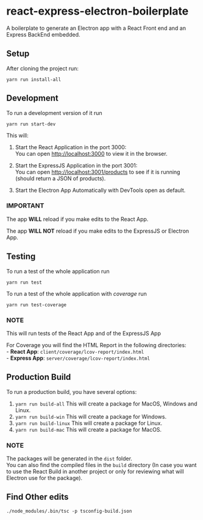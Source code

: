 # react-express-electron-boilerplate
A boilerplate to generate an Electron app with a React Front end and an Express BackEnd embedded.

## Setup
After cloning the project run:

    yarn run install-all

## Development
To run a development version of it run

    yarn run start-dev

This will:

1. Start the React Application in the port 3000: <br />
    You can open [http://localhost:3000](http://localhost:3000) to view it in the browser.

2. Start the ExpressJS Application in the port 3001: <br />
    You can open [http://localhost:3001/products](http://localhost:3001/products) to see if it is running (should return a JSON of products).
    
3. Start the Electron App Automatically with DevTools open as default.    

### IMPORTANT
The app **WILL** reload if you make edits to the React App.

The app **WILL NOT** reload if you make edits to the ExpressJS or Electron App.

## Testing
To run a test of the whole application run

    yarn run test

To run a test of the whole application with _coverage_ run

    yarn run test-coverage
    
### NOTE
This will run tests of the React App and of the ExpressJS App

For Coverage you will find the HTML Report in the following directories:<br />
    - **React App**: `client/coverage/lcov-report/index.html` <br />
    - **Express App**: `server/coverage/lcov-report/index.html`
    
## Production Build
To run a production build, you have several options:

1. `yarn run build-all` This will create a package for MacOS, Windows and Linux.
2. `yarn run build-win` This will create a package for Windows.
3. `yarn run build-linux` This will create a package for Linux.
4. `yarn run build-mac` This will create a package for MacOS.

### NOTE
The packages will be generated in the `dist` folder.<br />
You can also find the compiled files in the `build` directory (In case you want to use the React Build in another project or only for reviewing what will Electron use for the package).


## Find Other edits

```
./node_modules/.bin/tsc -p tsconfig-build.json
```